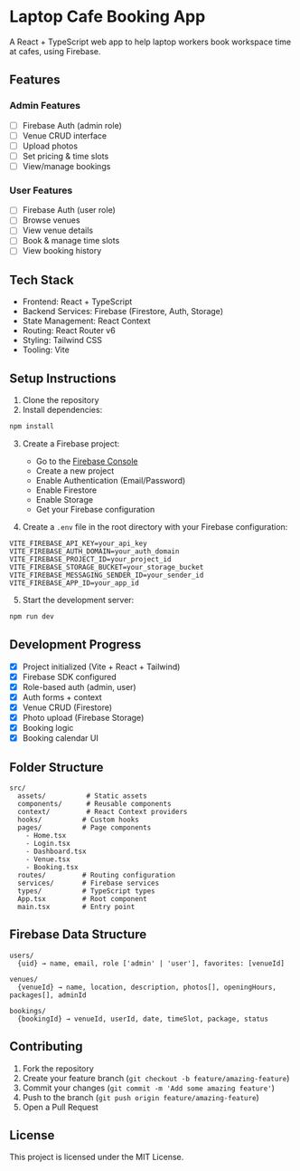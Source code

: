 # Laptop Cafe Booking App

A React + TypeScript web app to help laptop workers book workspace time at cafes, using Firebase.

## Features

### Admin Features
- [ ] Firebase Auth (admin role)
- [ ] Venue CRUD interface
- [ ] Upload photos
- [ ] Set pricing & time slots
- [ ] View/manage bookings

### User Features
- [ ] Firebase Auth (user role)
- [ ] Browse venues
- [ ] View venue details
- [ ] Book & manage time slots
- [ ] View booking history

## Tech Stack

- Frontend: React + TypeScript
- Backend Services: Firebase (Firestore, Auth, Storage)
- State Management: React Context
- Routing: React Router v6
- Styling: Tailwind CSS
- Tooling: Vite

## Setup Instructions

1. Clone the repository
2. Install dependencies:
```bash
npm install
```

3. Create a Firebase project:
   - Go to the [Firebase Console](https://console.firebase.google.com/)
   - Create a new project
   - Enable Authentication (Email/Password)
   - Enable Firestore
   - Enable Storage
   - Get your Firebase configuration

4. Create a `.env` file in the root directory with your Firebase configuration:
```env
VITE_FIREBASE_API_KEY=your_api_key
VITE_FIREBASE_AUTH_DOMAIN=your_auth_domain
VITE_FIREBASE_PROJECT_ID=your_project_id
VITE_FIREBASE_STORAGE_BUCKET=your_storage_bucket
VITE_FIREBASE_MESSAGING_SENDER_ID=your_sender_id
VITE_FIREBASE_APP_ID=your_app_id
```

5. Start the development server:
```bash
npm run dev
```

## Development Progress

- [x] Project initialized (Vite + React + Tailwind)
- [x] Firebase SDK configured
- [x] Role-based auth (admin, user)
- [x] Auth forms + context
- [x] Venue CRUD (Firestore)
- [x] Photo upload (Firebase Storage)
- [x] Booking logic
- [x] Booking calendar UI

## Folder Structure

```
src/
  assets/          # Static assets
  components/      # Reusable components
  context/         # React Context providers
  hooks/          # Custom hooks
  pages/          # Page components
    - Home.tsx
    - Login.tsx
    - Dashboard.tsx
    - Venue.tsx
    - Booking.tsx
  routes/         # Routing configuration
  services/       # Firebase services
  types/          # TypeScript types
  App.tsx         # Root component
  main.tsx        # Entry point
```

## Firebase Data Structure

```plaintext
users/
  {uid} → name, email, role ['admin' | 'user'], favorites: [venueId]

venues/
  {venueId} → name, location, description, photos[], openingHours, packages[], adminId

bookings/
  {bookingId} → venueId, userId, date, timeSlot, package, status
```

## Contributing

1. Fork the repository
2. Create your feature branch (`git checkout -b feature/amazing-feature`)
3. Commit your changes (`git commit -m 'Add some amazing feature'`)
4. Push to the branch (`git push origin feature/amazing-feature`)
5. Open a Pull Request

## License

This project is licensed under the MIT License.
